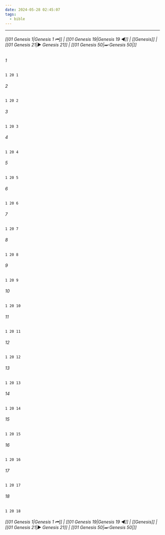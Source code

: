 ```yaml
---
date: 2024-05-28 02:45:07
tags:
  - bible
---
```

___

###### [[01 Genesis 1|Genesis 1 ⏮]] | [[01 Genesis 19|Genesis 19 ◀]] | [[Genesis]] | [[01 Genesis 21|▶ Genesis 21]] | [[01 Genesis 50|⏭ Genesis 50|]]

###### 1
``` verse
1 20 1 
```
###### 2
``` verse
1 20 2 
```
###### 3
``` verse
1 20 3 
```
###### 4
``` verse
1 20 4 
```
###### 5
``` verse
1 20 5 
```
###### 6
``` verse
1 20 6 
```
###### 7
``` verse
1 20 7 
```
###### 8
``` verse
1 20 8 
```
###### 9
``` verse
1 20 9 
```
###### 10
``` verse
1 20 10 
```
###### 11
``` verse
1 20 11 
```
###### 12
``` verse
1 20 12 
```
###### 13
``` verse
1 20 13 
```
###### 14
``` verse
1 20 14 
```
###### 15
``` verse
1 20 15 
```
###### 16
``` verse
1 20 16 
```
###### 17
``` verse
1 20 17 
```
###### 18
``` verse
1 20 18 
```

###### [[01 Genesis 1|Genesis 1 ⏮]] | [[01 Genesis 19|Genesis 19 ◀]] | [[Genesis]] | [[01 Genesis 21|▶ Genesis 21]] | [[01 Genesis 50|⏭ Genesis 50|]]

